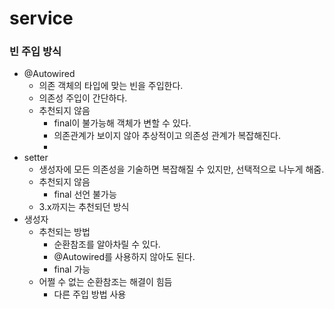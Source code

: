 # service
### 빈 주입 방식
- @Autowired
    - 의존 객체의 타입에 맞는 빈을 주입한다.
    - 의존성 주입이 간단하다.
    - 추천되지 않음
        - final이 불가능해 객체가 변할 수 있다.
        - 의존관계가 보이지 않아 추상적이고 의존성 관계가 복잡해진다.
        - 
- setter
    - 생성자에 모든 의존성을 기술하면 복잡해질 수 있지만, 선택적으로 나누게 해줌.
    - 추천되지 않음
        - final 선언 불가능
    - 3.x까지는 추천되던 방식
- 생성자
    - 추천되는 방법
        - 순환참조를 알아차릴 수 있다.
        - @Autowired를 사용하지 않아도 된다.
        - final 가능
    - 어쩔 수 없는 순환참조는 해결이 힘듬
        - 다른 주입 방법 사용